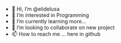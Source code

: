 - 👋 Hi, I’m @elidelusa
- 👀 I’m interested in Programming
- 🌱 I’m currently learning more... 
- 💞️ I’m looking to collaborate on new project
- 📫 How to reach me ... here in github

<!---
elidelusa/elidelusa is a ✨ special ✨ repository because its `README.md` (this file) appears on your GitHub profile.
You can click the Preview link to take a look at your changes.
--->
